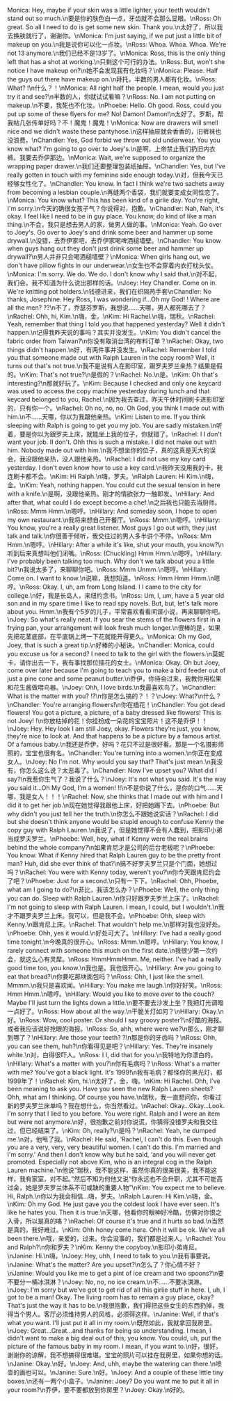 Monica: Hey, maybe if your skin was a little lighter, your teeth wouldn't stand out so much.\n要是你的肤色白一点，牙齿就不会那么显眼。\nRoss: Oh great. So all I need to do is get some new skin. Thank you.\n太好了，所以我去换肤就行了，谢谢你。\nMonica: I'm just saying, if we put just a little bit of makeup on you.\n我是说你可以化一点妆。\nRoss: Whoa. Whoa. Whoa. We're not 13 anymore.\n我们已经不是13岁了。\nMonica: Ross, this is the only thing left that has a shot at working.\n只剩这个可行的办法。\nRoss: But, won't she notice I have makeup on?\n她不会发现我有化妆吗？\nMonica: Please. Half the guys out there have makeup on.\n拜托，半数的男人都有化妆。\nRoss: What? !\n什么？！\nMonica: All right half the people. I mean, would you just try it and see?\n半数的人，你就试试看嘛？\nRoss: No. I am not putting on makeup.\n不要，我死也不化妆。\nPhoebe: Hello. Oh good. Ross, could you put up some of these flyers for me? No! Damon! Damon!\n太好了。罗斯，帮我帖几张传单好吗？不！魔鬼！魔鬼！\nMonica: Now are drawers will smell nice and we didn't waste these pantyhose.\n这样抽屉就会香香的，旧裤袜也没浪费。\nChandler: Yes, God forbid we throw out old underwear. You you know what? I'm going to go over to Joey's.\n是啊，上帝禁止我们扔旧内衣裤。我要去乔伊那边。\nMonica: Wait, we're supposed to organize the wrapping paper drawer.\n我们还要整理包装纸抽屉。\nChandler: Yes, but I've really gotten in touch with my feminine side enough today.\n对，但我今天已经够女性化了。\nChandler: You know. In fact I think we're two sachets away from becoming a lesbian couple.\n再缝两个香袋，我们就要变成女同性恋了。\nMonica: You know what? This has been kind of a girlie day. You're right, I'm sorry.\n今天的确很女孩子气？你说得对，抱歉。\nChandler: Nah, Nah, it's okay. I feel like I need to be in guy place. You know, do kind of like a man thing.\n不会，我只是想去男人的家，做男人做的事。\nMonica: Yeah. Go over to Joey's. Go over to Joey's and drink some beer and hammer up some drywall.\n没错，去乔伊家吧，去乔伊家喝啤酒槌墙壁。\nChandler: You know when guys hang out they don't just drink some beer and hammer up drywall?\n男人并非只会喝酒槌墙壁？\nMonica: When girls hang out, we don't have pillow fights in our underwear.\n女生也不会穿着内衣打枕头仗。\nMonica: I'm sorry. We do. We do. I don't know why I said that.\n对不起，我们会。我不知道为什么说出那样的话。\nJoey: Hey Chandler. Come on in. We're knitting pot holders.\n钱德进来，我们在织隔热手套\nChandler: No thanks, Josephine. Hey Ross, I was wondering if…Oh my God! ! Where are all the men? ??\n不了，乔瑟芬罗斯，我想说……天哪，男人都死哪去了？\nRachel: Ohh, hi, Kim.\n嗨，金。\nKim: Hi Rachel.\n嗨，瑞秋。\nRachel: Yeah, remember that thing I told you that happened yesterday? Well it didn't happen.\n记得我昨天说的事吗？其实并没发生。\nKim: You didn't cancel the fabric order from Taiwan?\n你没有取消台湾的布料订单？\nRachel: Okay, two things didn't happen.\n好，有两件事并没发生。\nRachel: Remember I told you that someone made out with Ralph Lauren in the copy room? Well, it turns out that's not true.\n我不是说有人在影印室，跟罗夫罗兰亲热？结果是假的。\nKim: That's not true?\n是假的？\nRachel: No.\n是。\nKim: Oh that's interesting?\n那就好玩了。\nKim: Because I checked and only one keycard was used to access the copy machine yesterday during lunch and that keycard belonged to you, Rachel.\n因为我去查过，昨天午休时间刷卡进影印室的，只有你一个。\nRachel: Oh no, no, no. Oh God, you think I made out with him.\n不……天哪，你以为我跟他亲热。\nKim: Listen to me. If you think sleeping with Ralph is going to get you my job. You are sadly mistaken.\n听着，要是你以为跟罗夫上床，就能坐上我的位子，你就错了。\nRachel: I I don't want your job. II don't. Ohh this is such a mistake. I did not make out with him. Nobody made out with him.\n我不想坐你的位子，真的这真是天大的误会，我没跟他亲热，没人跟他亲热。\nRachel: I did not use my key card yesterday. I don't even know how to use a key card.\n我昨天没用我的卡，我连刷卡都不会。\nKim: Hi Ralph.\n嗨，罗夫。\nRalph Lauren: Hi Kim.\n嗨，金。\nKim: Yeah, nothing happen. You could cut the sexual tension in here with a knife.\n是啊，没跟他亲热。刚才的情欲张力一触即发。\nHillary: And after that, what could I do except become a chef.\n之后我也只能去当厨师。\nRoss: Mmm Hmm.\n嗯哼。\nHillary: And someday soon, I hope to open my own restaurant.\n我将来想自己开餐厅。\nRoss: Mmm.\n嗯哼。\nHillary: You know, you're a really great listener. Most guys I go out with, they just talk and talk.\n你很善于倾听，我交往过的男人多半讲个不停。\nRoss: Mm Hmm.\n嗯哼。\nHillary: After a while it's like, shut your mouth, you know?\n听到后来真想叫他们闭嘴。\nRoss: (Chuckling) Hmm Hmm.\n嗯哼。\nHillary: I've probably been talking too much. Why don't we talk about you a little bit?\n我说太多了，来聊聊你吧。\nRoss: Mmm Unmm.\n嗯哼。\nHillary: Come on. I want to know.\n说嘛，我想知道。\nRoss: Hmm Hmm Hmm.\n嗯哼。\nRoss: Okay. I, uh, am from Long Island. I I came to the city for college.\n好，我是长岛人，来纽约念书。\nRoss: Um, I, um, have a 5 year old son and in my spare time I like to read spy novels. But, but, let's talk more about you. Hmm.\n我有个5岁的儿子，平常喜欢看看间谍小说，再来聊聊你吧。\nJoey: So what's really neat. If you sear the stems of the flowers first in a frying pan, your arrangement will look fresh much longer.\n很棒的是，如果先把花茎底部，在平底锅上烤一下花就能开得更久。\nMonica: Oh my God, Joey, that is such a great tip.\n好棒的小秘诀。\nChandler: Monica, could you excuse us for a second? I need to talk to the girl with the flowers.\n莫妮卡，请你出去一下，我有事找那位插花的女士。\nMonica: Okay. Oh but Joey, come over later because I'm going to teach you to make a bird feeder out of just a pine cone and some peanut butter.\n乔伊，你待会过来，我教你用松果和花生酱做喂鸟器。\nJoey: Ohh, I love birds.\n我最喜欢鸟了。\nChandler: What is the matter with you? !?\n你是怎么搞的？！？\nJoey: What?\n什么？\nChandler: You're arranging flowers!\n你在插花！\nChandler: You got dead flowers! You got a picture, a picture, of a baby dressed like flowers! This is not Joey! !\n你放枯掉的花！你挂扮成一朵花的宝宝照片！这不是乔伊！！\nJoey: Hey. Hey look I am still Joey, okay. Flowers they're just, you know, they're nice to look at. And that happens to be a picture by a famous artist. Of a famous baby.\n我还是乔伊，好吗？花只不过是很好看。那是一个名摄影师照的，宝宝也很有名。\nChandler: You're turning into a women.\n你正在变成女人。\nJoey: No I'm not. Why would you say that? That's just mean.\n我没有，你怎么这么说？太恶毒了。\nChandler: Now I've upset you? What did I say?\n我惹你生气了？我说了什么？\nJoey: It's not what you said. It's the way you said it…Oh My God, I'm a women! !!\n不是你说了什么，是你的口气……天哪，我是女人！！！\nRachel: Now, she thinks that I made out with him and I did it to get her job.\n现在她觉得我跟他上床，好把她踢下去。\nPhoebe: But why didn't you just tell her the truth.\n你怎么不跟她说实话？\nRachel: I did but she doesn't think anyone would be stupid enough to confuse Kenny the copy guy with Ralph Lauren.\n我说了，但是她觉得不会有人蠢到，把影印小弟当成罗夫罗兰。\nPhoebe: Well, hey, what if Kenny were the real brains behind the whole company?\n如果肯尼才是公司的后台老板呢？\nPhoebe: You know. What if Kenny hired that Ralph Lauren guy to be the pretty front man? Huh, did she ever think of that?\n搞不好罗夫罗兰只是个门面，她想过吗？\nRachel: You were with Kenny today, weren't you?\n你今天跟肯尼约会了吧？\nPhoebe: Just for a second.\n只有一下下。\nRachel: Ohh, Phoebe, what am I going to do?\n菲比，我该怎么办？\nPhoebe: Well, the only thing you can do. Sleep with Ralph Lauren.\n你只好跟罗夫罗兰上床了。\nRachel: I'm not going to sleep with Ralph Lauren. I mean, I could, but I wouldn't.\n我才不跟罗夫罗兰上床。我可以，但是我不会。\nPhoebe: Ohh, sleep with Kenny.\n跟肯尼上床。\nRachel: That wouldn't help me.\n那样对我也没好处。\nPhoebe: Ohh, yes it would.\n好处可大了。\nHillary: I've had a really good time tonight.\n今晚真的很开心。\nRoss: Mmm.\n嗯哼。\nHillary: You know, I rarely connect with someone this much on the first date.\n我很少第一次约会，就这么心有灵犀。\nRoss: HmmHmmHmm. Me, neither. I've had a really good time too, you know.\n我也是。我也很开心。\nHillary: Are you going to eat that bread?\n你要吃那块面包吗？\nRoss: Ohh, I just like the smell. Mmmm.\n我只是喜欢闻。\nHillary: You make me laugh.\n你好好笑。\nRoss: Hmm Hmm.\n嗯哼。\nHillary: Would you like to move over to the couch? Maybe I'll just turn the lights down a little.\n要不要去沙发上坐？我把灯光调暗一点好了。\nRoss: How about all the way.\n干脆关灯如何？\nHillary: Okay.\n好。\nRoss: Wow, cool poster. Or should I say groovy poster?\n好酷的海报。或者我应该说好抢眼的海报。\nRoss: So, ahh, where were we?\n那么，刚才聊到哪了？\nHillary: Are those your teeth? ?\n那是你的牙齿吗？\nRoss: Ohh, you can see them, huh?\n你看得见是吧？\nHillary: Yes. They're insanely white.\n对，白得很吓人。\nRoss: I I, did that for you.\n我特地为你漂白的。\nHillary: What's a matter with you?\n你有毛病吗？\nRoss: What's a matter with me? You've got a black light. It's 1999!\n我有毛病？都怪你的黑光灯，都1999年了！\nRachel: Kim, hi.\n太好了，金，嗨。\nKim: Hi Rachel. Ohh, I've been meaning to ask you. Have you seen the new Ralph Lauren sheets? Ohh, what am I thinking. Of course you have.\n瑞秋，我一直想问你，你看过新的罗夫罗兰床单吗？我在想什么，你当然看过。\nRachel: Okay…Okay…Look. I'm sorry that I lied to you before. You were right. Ralph and I were an item but were not anymore.\n好，很抱歉之前对你说谎，你猜得没错罗夫和我交往过，但已经结束了。\nKim: Oh, really?\n是吗？\nRachel: Yeah, he dumped me.\n对，他甩了我。\nRachel: He said, ‘Rachel, I can't do this. Even though you are a very, very, very beautiful women. I can't do this. I'm married and I'm sorry.' And then I don't know why but he said, ‘and you will never get promoted. Especially not above Kim, who is an integral cog in the Ralph Lauren machine.'\n他说“瑞秋，我不能这样，虽然你真的很美很美，我不能这样，我有家室，对不起。”然后不知为何他又说“你永远也不会升职，尤其不可能高过金，她是罗夫罗兰体系不可或缺的重要人物”\nKim: You expect me to believe. Hi, Ralph.\n你以为我会相信…嗨，罗夫。\nRalph Lauren: Hi Kim.\n嗨，金。\nKim: Oh my God. He just gave you the coldest look I have ever seen. It's like he hates you. Then it is true.\n天哪，他看你的眼神好冷酷，仿佛对你恨之入骨，所以是真的咯？\nRachel: Of course it's true and it hurts so bad.\n当然是真的，我好难过。\nKim: Ohh honey come here. Ohh it will be ok. We've all been there.\n哦，亲爱的，过来，你会没事的，我们都是过来人。\nRachel: You and Ralph?\n你和罗夫？\nKim: Kenny the copyboy.\n影印小弟肯尼。\nJanine: Hi.\n嗨。\nJoey: Hey, uhh, I need to talk to you.\n我有事要说。\nJanine: What's the matter? Are you upset?\n怎么了？你心情不好？\nJanine: Would you like me to get a pint of ice cream and two spoons?\n要不要分一桶冰淇淋？\nJoey: No, no, no ice cream.\n不……不要冰淇淋。\nJoey: I'm sorry but we've got to get rid of all this girlie stuff in here. I, uh, I got to be a man! Okay. The living room has to remain a guy place, okay? That's just the way it has to be.\n我很抱歉，我们得把这些女生的东西扔掉，我得当个男人。客厅必须维持男人的风格，必须得这样。\nJanine: Well, if that's what you want. I'll just put it all in my room.\n既然如此，我就拿回我房里。\nJoey: Great…Great…and thanks for being so understanding. I mean, I didn't want to make a big deal out of this, you know. You could, uh, put the picture of the famous baby in my room. I mean, if you want to.\n好，很好，谢谢你的谅解，我不想搞得很难堪。宝宝的照片可以挂在我房里，如果你想的话。\nJanine: Okay.\n好。\nJoey: And, uhh, maybe the watering can there.\n喷壶的画也可以。\nJanine: Sure.\n好。\nJoey: And a couple of these little tiny boxes.\n还有一两个小盒子。\nJanine: Joey? Do you want me to put it all in your room?\n乔伊，要不要都放到你房里？\nJoey: Okay.\n好的。
        